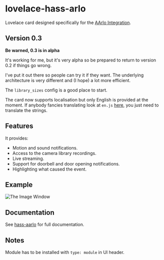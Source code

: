 # lovelace-hass-arlo

Lovelace card designed specifically for the [AArlo Integration](https://github.com/twrecked/hass-aarlo).

## Version 0.3

**Be warned, 0.3 is in alpha**

It's working for me, but it's very alpha so be prepared to return to
version 0.2 if things go wrong.

I've put it out there so people can try it if they want. The underlying
architecture is very different and (I hope) a lot more efficient.

The `library_sizes` config is a good place to start.

The card now supports localisation but only English is provided at the
moment. If anybody fancies translating look at `en.js`
[here](https://github.com/twrecked/lovelace-hass-aarlo/tree/master/lang), you
just need to translate the strings.


## Features
It provides:
* Motion and sound notifications.
* Access to the camera library recordings.
* Live streaming.
* Support for doorbell and door opening notifications.
* Highlighting what caused the event.

## Example
![The Image Window](/images/arlo-glance-01.png)

## Documentation
See [hass-aarlo](https://github.com/twrecked/hass-aarlo/blob/master/README.md) for full documentation.

## Notes
Module has to be installed with `type: module` in UI header.
